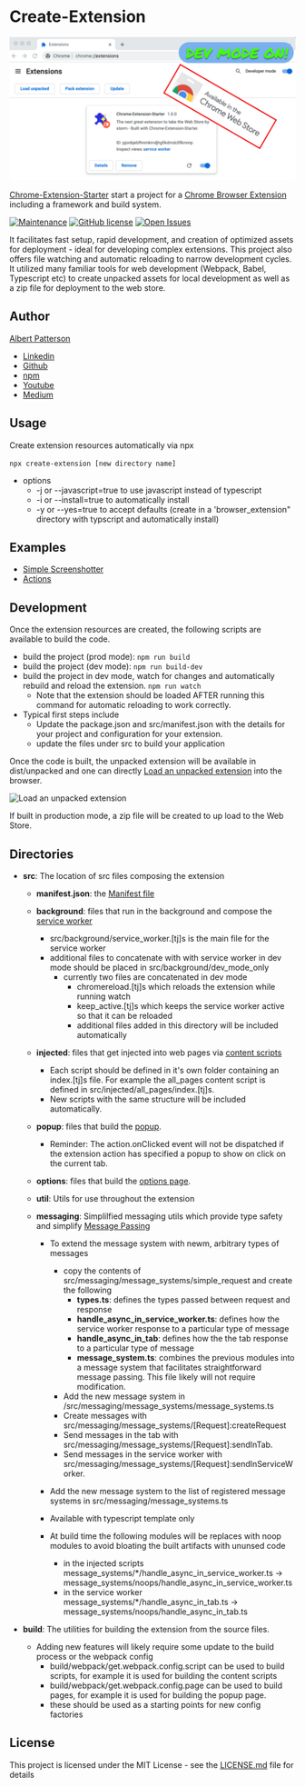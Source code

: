 # Create-Extension

![Social Preview](https://raw.githubusercontent.com/albertpatterson/chrome-extension-starter/master/docs/social_preview2.png)

[Chrome-Extension-Starter](https://github.com/albertpatterson/chrome-extension-starter) start a project for a [Chrome Browser Extension](https://developer.chrome.com/docs/extensions/) including a framework and build system.

[![Maintenance](https://img.shields.io/maintenance/yes/2022)](https://github.com/albertpatterson/chrome-extension-starter/graphs/commit-activity) [![GitHub license](https://img.shields.io/github/license/albertpatterson/chrome-extension-starter)](https://github.com/albertpatterson/chrome-extension-starter/blob/master/LICENSE) [![Open Issues](https://img.shields.io/github/issues/albertpatterson/chrome-extension-starter)](https://github.com/albertpatterson/chrome-extension-starter/issues)

It facilitates fast setup, rapid development, and creation of optimized assets for deployment - ideal for developing complex extensions. This project also offers file watching and automatic reloading to narrow development cycles. It utilized many familiar tools for web development (Webpack, Babel, Typescript etc) to create unpacked assets for local development as well as a zip file for deployment to the web store.

## Author

[Albert Patterson](mailto:albert.patterson.code@gmail.com)

- [Linkedin](https://www.linkedin.com/in/apattersoncmu/)
- [Github](https://github.com/albertpatterson)
- [npm](https://www.npmjs.com/~apatterson189)
- [Youtube](https://www.youtube.com/channel/UCrECEffgWKBMCvn5tar9bYw)
- [Medium](https://medium.com/@albert.patterson.code)

## Usage

Create extension resources automatically via npx

`npx create-extension [new directory name]`

- options
  - -j or --javascript=true to use javascript instead of typescript
  - -i or --install=true to automatically install
  - -y or --yes=true to accept defaults (create in a 'browser_extension" directory with typscript and automatically install)

## Examples

- [Simple Screenshotter](https://chrome.google.com/webstore/detail/simple-screenshotter/oaohcnlnpoacmghhhhbkamngdodophbj?hl=en&authuser=0)
- [Actions](https://github.com/albertpatterson/actions)

## Development

Once the extension resources are created, the following scripts are available to build the code.

- build the project (prod mode): `npm run build`
- build the project (dev mode): `npm run build-dev`
- build the project in dev mode, watch for changes and automatically rebuild and reload the extension. `npm run watch`
  - Note that the extension should be loaded AFTER running this command for automatic reloading to work correctly.
- Typical first steps include
  - Update the package.json and src/manifest.json with the details for your project and configuration for your extension.
  - update the files under src to build your application

Once the code is built, the unpacked extension will be available in dist/unpacked and one can directly [Load an unpacked extension](https://developer.chrome.com/docs/extensions/mv3/getstarted/#unpacked) into the browser.

![Load an unpacked extension](https://wd.imgix.net/image/BhuKGJaIeLNPW9ehns59NfwqKxF2/vOu7iPbaapkALed96rzN.png?auto=format&w=571)

If built in production mode, a zip file will be created to up load to the Web Store.

## Directories

- <b>src</b>: The location of src files composing the extension

  - <b>manifest.json</b>: the [Manifest file](https://developer.chrome.com/docs/extensions/mv3/manifest/)
  - <b>background</b>: files that run in the background and compose the [service worker](https://developer.chrome.com/docs/extensions/mv3/service_workers/)
    - src/background/service_worker.[tj]s is the main file for the service worker
    - additional files to concatenate with with service worker in dev mode should be placed in src/background/dev_mode_only
      - currently two files are concatenated in dev mode
        - chromereload.[tj]s which reloads the extension while running watch
        - keep_active.[tj]s which keeps the service worker active so that it can be reloaded
        - additional files added in this directory will be included automatically
  - <b>injected</b>: files that get injected into web pages via [content scripts](https://developer.chrome.com/docs/extensions/mv3/content_scripts/)
    - Each script should be defined in it's own folder containing an index.[tj]s file. For example the all_pages content script is defined in src/injected/all_pages/index.[tj]s.
    - New scripts with the same structure will be included automatically.
  - <b>popup</b>: files that build the [popup](https://developer.chrome.com/docs/extensions/reference/action/#popup).
    - Reminder: The action.onClicked event will not be dispatched if the extension action has specified a popup to show on click on the current tab.
  - <b>options</b>: files that build the [options page](https://developer.chrome.com/docs/extensions/mv3/options/).
  - <b>util</b>: Utils for use throughout the extension
  - <b>messaging</b>: Simplilfied messaging utils which provide type safety and simplify [Message Passing](https://developer.chrome.com/docs/extensions/mv3/messaging/)

    - To extend the message system with newm, arbitrary types of messages

      - copy the contents of src/messaging/message_systems/simple_request and create the following
        - <b>types.ts</b>: defines the types passed between request and response
        - <b>handle_async_in_service_worker.ts</b>: defines how the service worker response to a particular type of message
        - <b>handle_async_in_tab</b>: defines how the the tab response to a particular type of message
        - <b>message_system.ts</b>: combines the previous modules into a message system that facilitates straightforward message passing. This file likely will not require modification.
      - Add the new message system in /src/messaging/message_systems/message_systems.ts
      - Create messages with src/messaging/message_systems/[Request]:createRequest
      - Send messages in the tab with src/messaging/message_systems/[Request]:sendInTab.
      - Send messages in the service worker with src/messaging/message_systems/[Request]:sendInServiceWorker.

    - Add the new message system to the list of registered message systems in src/messaging/message_systems.ts
    - Available with typescript template only
    - At build time the following modules will be replaces with noop modules to avoid bloating the built artifacts with ununsed code
      - in the injected scripts message_systems/\*/handle_async_in_service_worker.ts -> message_systems/noops/handle_async_in_service_worker.ts
      - in the service worker message_systems/\*/handle_async_in_tab.ts -> message_systems/noops/handle_async_in_tab.ts

- <b>build</b>: The utilities for building the extension from the source files.
  - Adding new features will likely require some update to the build process or the webpack config
    - build/webpack/get.webpack.config.script can be used to build scripts, for example it is used for building the content scripts
    - build/webpack/get.webpack.config.page can be used to build pages, for example it is used for building the popup page.
    - these should be used as a starting points for new config factories

## License

This project is licensed under the MIT License - see the [LICENSE.md](LICENSE) file for details

